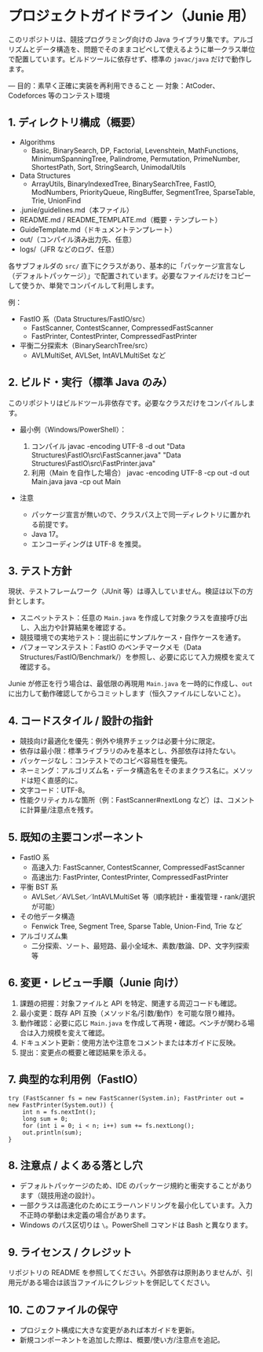 # プロジェクトガイドライン（Junie 用）

このリポジトリは、競技プログラミング向けの Java ライブラリ集です。アルゴリズムとデータ構造を、問題でそのままコピペして使えるように単一クラス単位で配置しています。ビルドツールに依存せず、標準の
`javac/java` だけで動作します。

— 目的：素早く正確に実装を再利用できること
— 対象：AtCoder、Codeforces 等のコンテスト環境

## 1. ディレクトリ構成（概要）

- Algorithms
	- Basic, BinarySearch, DP, Factorial, Levenshtein, MathFunctions,
		MinimumSpanningTree, Palindrome, Permutation, PrimeNumber,
		ShortestPath, Sort, StringSearch, UnimodalUtils
- Data Structures
	- ArrayUtils, BinaryIndexedTree, BinarySearchTree, FastIO,
		ModNumbers, PriorityQueue, RingBuffer, SegmentTree,
		SparseTable, Trie, UnionFind
- .junie/guidelines.md（本ファイル）
- README.md / README_TEMPLATE.md（概要・テンプレート）
- GuideTemplate.md（ドキュメントテンプレート）
- out/（コンパイル済み出力先、任意）
- logs/（JFR などのログ、任意）

各サブフォルダの `src/` 直下にクラスがあり、基本的に「パッケージ宣言なし（デフォルトパッケージ）」で配置されています。必要なファイルだけをコピーして使うか、単発でコンパイルして利用します。

例：

- FastIO 系（Data Structures/FastIO/src）
	- FastScanner, ContestScanner, CompressedFastScanner
	- FastPrinter, ContestPrinter, CompressedFastPrinter
- 平衡二分探索木（BinarySearchTree/src）
	- AVLMultiSet, AVLSet, IntAVLMultiSet など

## 2. ビルド・実行（標準 Java のみ）

このリポジトリはビルドツール非依存です。必要なクラスだけをコンパイルします。

- 最小例（Windows/PowerShell）：
	1) コンパイル
		 javac -encoding UTF-8 -d out "Data Structures\FastIO\src\FastScanner.java" "Data
		 Structures\FastIO\src\FastPrinter.java"
	2) 利用（Main を自作した場合）
		 javac -encoding UTF-8 -cp out -d out Main.java
		 java -cp out Main

- 注意
	- パッケージ宣言が無いので、クラスパス上で同一ディレクトリに置かれる前提です。
	- Java 17。
	- エンコーディングは UTF-8 を推奨。

## 3. テスト方針

現状、テストフレームワーク（JUnit 等）は導入していません。検証は以下の方針とします。

- スニペットテスト：任意の `Main.java` を作成して対象クラスを直接呼び出し、入出力や計算結果を確認する。
- 競技環境での実地テスト：提出前にサンプルケース・自作ケースを通す。
- パフォーマンステスト：FastIO のベンチマークメモ（Data Structures/FastIO/Benchmark/）を参照し、必要に応じて入力規模を変えて確認する。

Junie が修正を行う場合は、最低限の再現用 `Main.java` を一時的に作成し、`out` に出力して動作確認してからコミットします（恒久ファイルにしないこと）。

## 4. コードスタイル / 設計の指針

- 競技向け最適化を優先：例外や境界チェックは必要十分に限定。
- 依存は最小限：標準ライブラリのみを基本とし、外部依存は持たない。
- パッケージなし：コンテストでのコピペ容易性を優先。
- ネーミング：アルゴリズム名・データ構造名をそのままクラス名に。メソッドは短く直感的に。
- 文字コード：UTF-8。
- 性能クリティカルな箇所（例：FastScanner#nextLong など）は、コメントに計算量/注意点を残す。

## 5. 既知の主要コンポーネント

- FastIO 系
	- 高速入力: FastScanner, ContestScanner, CompressedFastScanner
	- 高速出力: FastPrinter, ContestPrinter, CompressedFastPrinter
- 平衡 BST 系
	- AVLSet／AVLSet／IntAVLMultiSet 等（順序統計・重複管理・rank/選択が可能）
- その他データ構造
	- Fenwick Tree, Segment Tree, Sparse Table, Union-Find, Trie など
- アルゴリズム集
	- 二分探索、ソート、最短路、最小全域木、素数/数論、DP、文字列探索 等

## 6. 変更・レビュー手順（Junie 向け）

1) 課題の把握：対象ファイルと API を特定、関連する周辺コードも確認。
2) 最小変更：既存 API 互換（メソッド名/引数/動作）を可能な限り維持。
3) 動作確認：必要に応じ `Main.java` を作成して再現・確認。ベンチが関わる場合は入力規模を変えて確認。
4) ドキュメント更新：使用方法や注意をコメントまたは本ガイドに反映。
5) 提出：変更点の概要と確認結果を添える。

## 7. 典型的な利用例（FastIO）

```
try (FastScanner fs = new FastScanner(System.in); FastPrinter out = new FastPrinter(System.out)) {
    int n = fs.nextInt();
    long sum = 0;
    for (int i = 0; i < n; i++) sum += fs.nextLong();
    out.println(sum);
}
```

## 8. 注意点 / よくある落とし穴

- デフォルトパッケージのため、IDE のパッケージ規約と衝突することがあります（競技用途の設計）。
- 一部クラスは高速化のためにエラーハンドリングを最小化しています。入力不正時の挙動は未定義の場合があります。
- Windows のパス区切りは `\`。PowerShell コマンドは Bash と異なります。

## 9. ライセンス / クレジット

リポジトリの README を参照してください。外部依存は原則ありませんが、引用元がある場合は該当ファイルにクレジットを併記してください。

## 10. このファイルの保守

- プロジェクト構成に大きな変更があれば本ガイドを更新。
- 新規コンポーネントを追加した際は、概要/使い方/注意点を追記。
